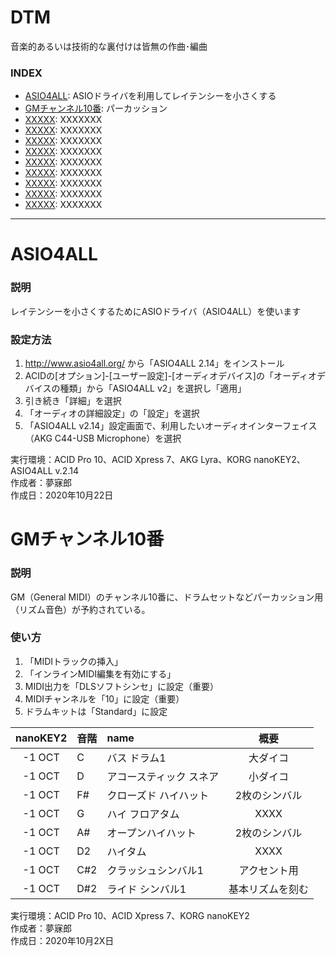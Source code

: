 # DTM
音楽的あるいは技術的な裏付けは皆無の作曲･編曲




### <b>INDEX</b>
* [ASIO4ALL](#ASIO4ALL): ASIOドライバを利用してレイテンシーを小さくする
* [GMチャンネル10番](#GMChannel10): パーカッション
* [XXXXX](#XXXXX): XXXXXXX
* [XXXXX](#XXXXX): XXXXXXX
* [XXXXX](#XXXXX): XXXXXXX
* [XXXXX](#XXXXX): XXXXXXX
* [XXXXX](#XXXXX): XXXXXXX
* [XXXXX](#XXXXX): XXXXXXX
* [XXXXX](#XXXXX): XXXXXXX
* [XXXXX](#XXXXX): XXXXXXX
* [XXXXX](#XXXXX): XXXXXXX

***

<a name="ASIO4ALL"></a>
# ASIO4ALL

### 説明
レイテンシーを小さくするためにASIOドライバ（ASIO4ALL）を使います


### 設定方法
1. http://www.asio4all.org/ から「ASIO4ALL 2.14」をインストール
1. ACIDの[オプション]-[ユーザー設定]-[オーディオデバイス]の「オーディオデバイスの種類」から「ASIO4ALL v2」を選択し「適用」
1. 引き続き「詳細」を選択
1. 「オーディオの詳細設定」の「設定」を選択
1. 「ASIO4ALL v2.14」設定画面で、利用したいオーディオインターフェイス（AKG C44-USB Microphone）を選択  

実行環境：ACID Pro 10、ACID Xpress 7、AKG Lyra、KORG nanoKEY2、ASIO4ALL v.2.14  
作成者：夢寐郎  
作成日：2020年10月22日  


<a name="GMChannel10"></a>
# GMチャンネル10番

### 説明
GM（General MIDI）のチャンネル10番に、ドラムセットなどパーカッション用（リズム音色）が予約されている。

### 使い方
1. 「MIDIトラックの挿入」
1. 「インラインMIDI編集を有効にする」
1. MIDI出力を「DLSソフトシンセ」に設定（重要）
1. MIDIチャンネルを「10」に設定（重要）
1. ドラムキットは「Standard」に設定

|nanoKEY2|音階|name|概要|
|:--:|:--|:--|:--:|
|-1 OCT|C|バス ドラム1|大ダイコ|
|-1 OCT|D|アコースティック スネア|小ダイコ|
|-1 OCT|F#|クローズド ハイハット|2枚のシンバル|
|-1 OCT|G|ハイ フロアタム|XXXX|
|-1 OCT|A#|オープンハイハット|2枚のシンバル|
|-1 OCT|D2|ハイタム|XXXX|
|-1 OCT|C#2|クラッシュシンバル1|アクセント用|
|-1 OCT|D#2|ライド シンバル1|基本リズムを刻む|

実行環境：ACID Pro 10、ACID Xpress 7、KORG nanoKEY2   
作成者：夢寐郎  
作成日：2020年10月2X日  